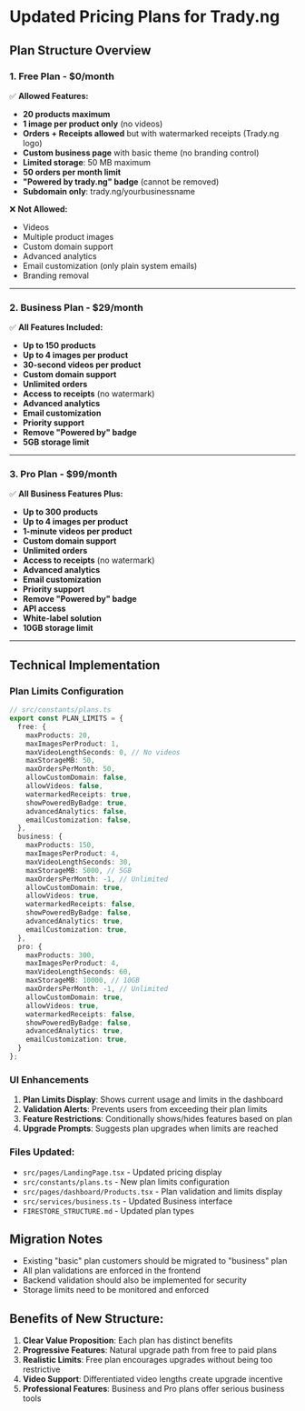 # Updated Pricing Plans for Trady.ng

## Plan Structure Overview

### 1. **Free Plan** - $0/month
✅ **Allowed Features:**
- **20 products maximum**
- **1 image per product only** (no videos)
- **Orders + Receipts allowed** but with watermarked receipts (Trady.ng logo)
- **Custom business page** with basic theme (no branding control)
- **Limited storage**: 50 MB maximum
- **50 orders per month limit**
- **"Powered by trady.ng" badge** (cannot be removed)
- **Subdomain only**: trady.ng/yourbusinessname

❌ **Not Allowed:**
- Videos
- Multiple product images
- Custom domain support
- Advanced analytics
- Email customization (only plain system emails)
- Branding removal

---

### 2. **Business Plan** - $29/month
✅ **All Features Included:**
- **Up to 150 products**
- **Up to 4 images per product**
- **30-second videos per product**
- **Custom domain support**
- **Unlimited orders**
- **Access to receipts** (no watermark)
- **Advanced analytics**
- **Email customization**
- **Priority support**
- **Remove "Powered by" badge**
- **5GB storage limit**

---

### 3. **Pro Plan** - $99/month
✅ **All Business Features Plus:**
- **Up to 300 products**
- **Up to 4 images per product**
- **1-minute videos per product**
- **Custom domain support**
- **Unlimited orders**
- **Access to receipts** (no watermark)
- **Advanced analytics**
- **Email customization**
- **Priority support**
- **Remove "Powered by" badge**
- **API access**
- **White-label solution**
- **10GB storage limit**

---

## Technical Implementation

### Plan Limits Configuration
```typescript
// src/constants/plans.ts
export const PLAN_LIMITS = {
  free: {
    maxProducts: 20,
    maxImagesPerProduct: 1,
    maxVideoLengthSeconds: 0, // No videos
    maxStorageMB: 50,
    maxOrdersPerMonth: 50,
    allowCustomDomain: false,
    allowVideos: false,
    watermarkedReceipts: true,
    showPoweredByBadge: true,
    advancedAnalytics: false,
    emailCustomization: false,
  },
  business: {
    maxProducts: 150,
    maxImagesPerProduct: 4,
    maxVideoLengthSeconds: 30,
    maxStorageMB: 5000, // 5GB
    maxOrdersPerMonth: -1, // Unlimited
    allowCustomDomain: true,
    allowVideos: true,
    watermarkedReceipts: false,
    showPoweredByBadge: false,
    advancedAnalytics: true,
    emailCustomization: true,
  },
  pro: {
    maxProducts: 300,
    maxImagesPerProduct: 4,
    maxVideoLengthSeconds: 60,
    maxStorageMB: 10000, // 10GB
    maxOrdersPerMonth: -1, // Unlimited
    allowCustomDomain: true,
    allowVideos: true,
    watermarkedReceipts: false,
    showPoweredByBadge: false,
    advancedAnalytics: true,
    emailCustomization: true,
  }
};
```

### UI Enhancements
1. **Plan Limits Display**: Shows current usage and limits in the dashboard
2. **Validation Alerts**: Prevents users from exceeding their plan limits
3. **Feature Restrictions**: Conditionally shows/hides features based on plan
4. **Upgrade Prompts**: Suggests plan upgrades when limits are reached

### Files Updated:
- `src/pages/LandingPage.tsx` - Updated pricing display
- `src/constants/plans.ts` - New plan limits configuration
- `src/pages/dashboard/Products.tsx` - Plan validation and limits display
- `src/services/business.ts` - Updated Business interface
- `FIRESTORE_STRUCTURE.md` - Updated plan types

## Migration Notes
- Existing "basic" plan customers should be migrated to "business" plan
- All plan validations are enforced in the frontend
- Backend validation should also be implemented for security
- Storage limits need to be monitored and enforced

## Benefits of New Structure:
1. **Clear Value Proposition**: Each plan has distinct benefits
2. **Progressive Features**: Natural upgrade path from free to paid plans
3. **Realistic Limits**: Free plan encourages upgrades without being too restrictive
4. **Video Support**: Differentiated video lengths create upgrade incentive
5. **Professional Features**: Business and Pro plans offer serious business tools